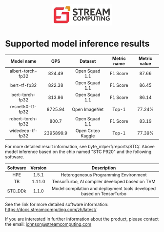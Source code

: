 <div align="center">
  <img src="STC.jpg">
</div>


# Supported model inference results
| Model name | QPS | Dataset | Metric name | Metric value |
| :-----:| :----: | :----: | :----: | :----: |
| albert-torch-fp32 | 824.49 | Open Squad 1.1 | F1 Score | 87.66 |
| bert-tf-fp32 | 822.38 | Open Squad 1.1 | F1 Score | 86.45 |
| bert-torch-fp32 | 813.86 | Open Squad 1.1 | F1 Score | 86.14 |
| resnet50-tf-fp32 | 8725.94 | Open ImageNet | Top-1 | 77.24% |
| robert-torch-fp32 | 800.7 | Open Squad 1.1 | F1 Score | 83.19 |
| widedeep-tf-fp32 | 2395899.9 | Open Criteo Kaggle | Top-1 | 77.39% |


For more detailed result information, see byte_mlperf/reports/STC/. Above model inference based on the chip named "STC P920" and the following software.

| Software | Version | Description |
| :-----:| :----: | :----: |
| HPE | 1.5.1 | Heterogeneous Programming Environment |
| TB | 1.11.0 | TensorTurbo, AI compiler developed based on TVM |
| STC_DDk | 1.1.0 | Model compilation and deployment tools developed based on TensorTurbo |


See the link for more detailed software information: https://docs.streamcomputing.com/zh/latest/

If you are interested in further information about the product, please contact the email: johnson@streamcomputing.com

